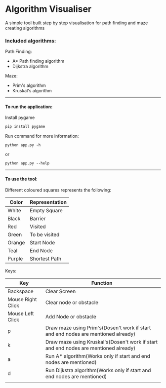# Algorithm Visualiser

A simple tool built step by step visualisation for path finding and maze creating algorithms 

### Included algorithms:

Path Finding:
* A* Path finding algorithm
* Dijkstra algorithm

Maze:
* Prim's algorithm
* Kruskal's algorithm

---
#### To run the application:

Install pygame
```bash
pip install pygame
```

Run command for more information:
```
python app.py -h
```
or
```
python app.py --help
```
---
#### To use the tool:
Different coloured squares represents the following:

|  Color 	|   Representation	|  
|---	|---	|
|   White	|  Empty Square 	|
|   Black	| Barrier  	|
|   Red	|   Visited	|
|   Green	|  To be visited 	|
|   Orange	|   Start Node	|
|   Teal	|   End Node	|
|   Purple	|   Shortest Path	|

Keys:

|   Key	|   Function	|
|---	|---	|
| Backspace  	|  Clear Screen 	|
|   Mouse Right Click	|   Clear node or obstacle	|
|   Mouse Left Click	|   Add Node or obstacle	|
| p  	|  Draw maze using Prim's(Dosen't work if start and end nodes are mentioned already) 	|
|  k 	|  Draw maze using Kruskal's(Dosen't work if start and end nodes are mentioned already)	|
| a  	|  Run A* algorithm(Works only if start and end nodes are mentioned)	|
| d  	|  Run Dijkstra algorithm(Works only if start and end nodes are mentioned)	|
|   	|  	|